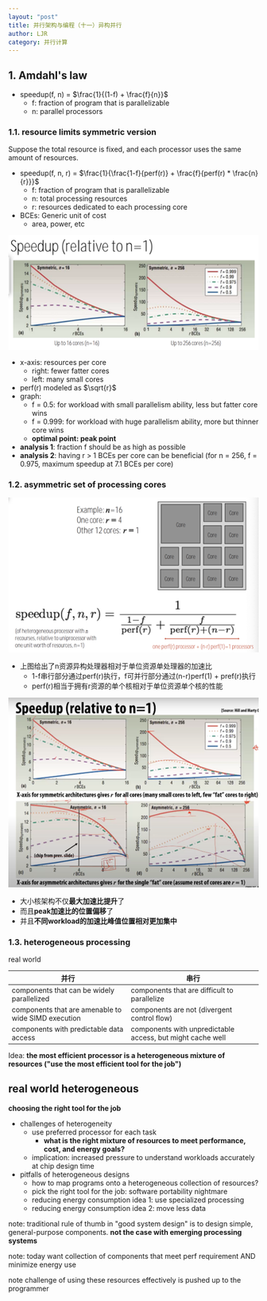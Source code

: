```yaml
---
layout: "post"
title: 并行架构与编程（十一）异构并行
author: LJR
category: 并行计算
---
```


## 1. Amdahl's law

+ speedup(f, n) = $\frac{1}{(1-f) + \frac{f}{n}}$
  + f: fraction of program that is parallelizable
  + n: parallel processors

### 1.1. resource limits symmetric version

Suppose the total resource is fixed, and each processor uses the same amount of resources.

+ speedup(f, n, r) = $\frac{1}{\frac{1-f}{perf(r)} + \frac{f}{perf(r) * \frac{n}{r}}}$
  + f: fraction of program that is parallelizable
  + n: total processing resources
  + r: resources dedicated to each processing core
+ BCEs: Generic unit of cost
  + area, power, etc

![](/assets/images/pp/11-1.png)

+ x-axis: resources per core
  + right: fewer fatter cores
  + left: many small cores
+ perf(r) modeled as $\sqrt{r}$
+ graph:
  + f = 0.5: for workload with small parallelism ability, less but fatter core wins
  + f = 0.999: for workload with huge parallelism ability, more but thinner core wins
  + **optimal point: peak point**
+ **analysis 1**: fraction f should be as high as possible
+ **analysis 2**: having r > 1 BCEs per core can be beneficial (for n = 256, f = 0.975, maximum speedup at 7.1 BCEs per core)

### 1.2. asymmetric set of processing cores

![](/assets/images/pp/11-2.png)

+ 上图给出了n资源异构处理器相对于单位资源单处理器的加速比
  + 1-f串行部分通过perf(r)执行，f可并行部分通过(n-r)perf(1) + pref(r)执行
  + perf(r)相当于拥有r资源的单个核相对于单位资源单个核的性能

![](/assets/images/pp/11-4.png)

+ 大小核架构不仅**最大加速比提升**了
+ 而且**peak加速比的位置偏移**了
+ 并且**不同workload的加速比峰值位置相对更加集中**

### 1.3. heterogeneous processing

real world

|并行|串行|
|---|---|
|components that can be widely parallelized|components that are difficult to parallelize|
|components that are amenable to wide SIMD execution|components are not (divergent control flow)|
|components with predictable data access|components with unpredictable access, but might cache well|

Idea: **the most efficient processor is a heterogeneous mixture of resources ("use the most efficient tool for the job")**

## real world heterogeneous

**choosing the right tool for the job**

+ challenges of heterogeneity
  + use preferred processor for each task
    + **what is the right mixture of resources to meet performance, cost, and energy goals?**
  + implication: increased pressure to understand workloads accurately at chip design time
+ pitfalls of heterogeneous designs
  + how to map programs onto a heterogeneous collection of resources?
  + pick the right tool for the job: software portability nightmare
  + reducing energy consumption idea 1: use specialized processing
  + reducing energy consumption idea 2: move less data

note: traditional rule of thumb in "good system design" is to design simple, general-purpose components. **not the case with emerging processing systems**

note: today want collection of components that meet perf requirement AND minimize energy use

note challenge of using these resources effectively is pushed up to the programmer
